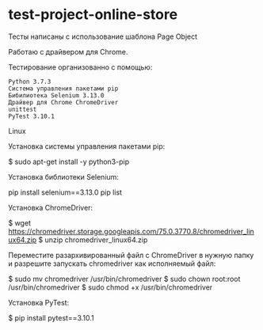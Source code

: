 # test-project-online-store

Тесты написаны с использование шаблона Page Object

Работаю с драйвером для Chrome.

Тестирование организованно с помощью:

    Python 3.7.3
    Система управления пакетами pip
    Бибилиотека Selenium 3.13.0
    Драйвер для Chrome ChromeDriver
    unittest
    PyTest 3.10.1

Linux

Установка системы управления пакетами pip:

$ sudo apt-get install -y python3-pip

Установка библиотеки Selenium:

pip install selenium==3.13.0
pip list

Установка ChromeDriver:

$ wget https://chromedriver.storage.googleapis.com/75.0.3770.8/chromedriver_linux64.zip
$ unzip chromedriver_linux64.zip

Переместите разархивированный файл с СhromeDriver в нужную папку и разрешите запускать chromedriver как исполняемый файл:

$ sudo mv chromedriver /usr/bin/chromedriver
$ sudo chown root:root /usr/bin/chromedriver
$ sudo chmod +x /usr/bin/chromedriver

Установка PyTest:

$ pip install pytest==3.10.1

